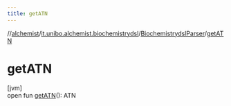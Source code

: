 ```yaml
---
title: getATN
---
```

//[alchemist](../../../index.html)/[it.unibo.alchemist.biochemistrydsl](../index.html)/[BiochemistrydslParser](index.html)/[getATN](get-a-t-n.html)



# getATN



[jvm]\
open fun [getATN](get-a-t-n.html)(): ATN




